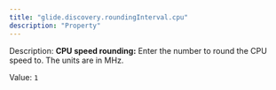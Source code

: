 ```yaml
---
title: "glide.discovery.roundingInterval.cpu"
description: "Property"
---
```


Description: <b>CPU speed rounding:</b> Enter the number to round the CPU speed to. The units are in MHz. 

Value: `1`